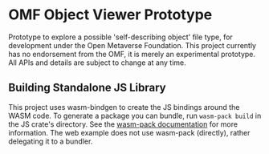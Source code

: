 # OMF Object Viewer Prototype

Prototype to explore a possible 'self-describing object' file type, for development under the Open Metaverse Foundation.
This project currently has no endorsement from the OMF, it is merely an experimental prototype.
All APIs and details are subject to change at any time.

## Building Standalone JS Library

This project uses wasm-bindgen to create the JS bindings around the WASM code.
To generate a package you can bundle, run `wasm-pack build` in the JS crate's directory.
See the [wasm-pack documentation](https://rustwasm.github.io/docs/wasm-pack/) for more information.
The web example does not use wasm-pack (directly), rather delegating it to a bundler.
